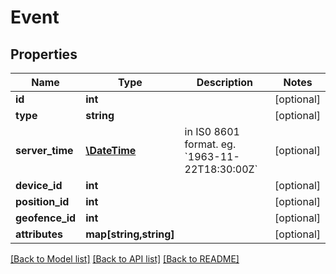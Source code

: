 # Event

## Properties
Name | Type | Description | Notes
------------ | ------------- | ------------- | -------------
**id** | **int** |  | [optional] 
**type** | **string** |  | [optional] 
**server_time** | [**\DateTime**](\DateTime.md) | in IS0 8601 format. eg. &#x60;1963-11-22T18:30:00Z&#x60; | [optional] 
**device_id** | **int** |  | [optional] 
**position_id** | **int** |  | [optional] 
**geofence_id** | **int** |  | [optional] 
**attributes** | **map[string,string]** |  | [optional] 

[[Back to Model list]](../README.md#documentation-for-models) [[Back to API list]](../README.md#documentation-for-api-endpoints) [[Back to README]](../README.md)


